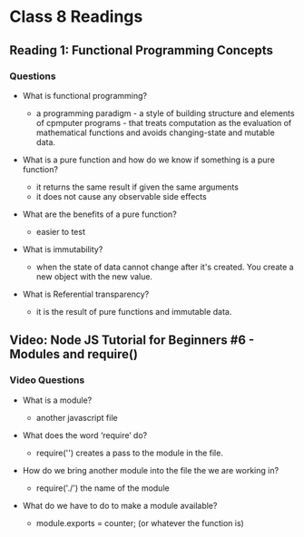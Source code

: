 # Class 8 Readings

## Reading 1: Functional Programming Concepts

### Questions

- What is functional programming?
  - a programming paradigm - a style of building structure and elements of cpmputer programs - that treats computation as the evaluation of mathematical functions and avoids changing-state and mutable data.

- What is a pure function and how do we know if something is a pure function?
  - it returns the same result if given the same arguments
  - it does not cause any observable side effects

- What are the benefits of a pure function?
  - easier to test

- What is immutability?
  - when the state of data cannot change after it's created. You create a new object with the new value.

- What is Referential transparency?
  - it is the result of pure functions and immutable data.

## Video: Node JS Tutorial for Beginners #6 - Modules and require()

### Video Questions

- What is a module?
  - another javascript file

- What does the word ‘require’ do?
  - require('') creates a pass to the module in the file.

- How do we bring another module into the file the we are working in?
  - require('./') the name of the module

- What do we have to do to make a module available?
  - module.exports = counter; (or whatever the function is)
